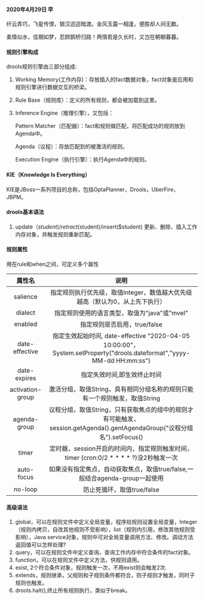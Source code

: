 #### 2020年4月29日 早
纤云弄巧，飞星传恨，银汉迢迢暗渡。金风玉露一相逢，便胜却人间无数。

柔情似水，佳期如梦，忍顾鹊桥归路！两情若是久长时，又岂在朝朝暮暮。

#### 规则引擎构成
drools规则引擎由三部分组成:

1. Working Memory(工作内存)：存放插入的fact数据对象，fact对象是应用和规则引擎进行数据交互的桥梁。
2. Rule Base（规则库）：定义的所有规则，都会被加载到这里。
3. Inference Engine（推理引擎），又包括：

    Pattern Matcher（匹配器）：fact和规则做匹配，将匹配成功的规则放到Agenda中。

    Agenda（议程）：存放匹配到的被激活的规则。

    Execution Engine（执行引擎）：执行Agenda中的规则。

#### KIE（Knowledge Is Everything）
KIE是JBoss一系列项目的总称，包括OptaPlanner，Drools，UberFire，JBPM。

#### drools基本语法
1. update（$student)/retract($student)/insert($student) 更新、删除、插入工作内存对象，并触发规则重新匹配。

#### 规则属性
用在rule和when之间，可定义多个属性

|属性名|说明|
|:-----:|:-----:|
|salience| 指定规则执行优先级，取值Integer，数值越大优先级越高（默认为0，从上先下执行）|
|dialect|指定规则使用的语言类型，取值为"java"或"mvel"|
|enabled|指定规则是否启用，true/false|
|date-effective|指定生效起始时间, date-effective "2020-04-05 10:00:00"，System.setProperty("drools.dateformat","yyyy-MM-dd HH:mm:ss")|
|date-expires|指定失效时间,即生效终止时间|
|activation-group|激活分组，取值String，具有相同分组名称的规则只能有一个规则触发，取值String|
|agenda-group|议程分组，取值String，只有获取焦点的组中的规则才有可能触发，session.getAgenda().gentAgendaGroup("议程分组名").setFocus()|
|timer|定时器，session开启的时间内，指定规则触发时间，timer (cron:0/2 * * * * ?)没2秒触发一次|
|auto-focus|如果没有指定焦点，自动获取焦点，取值true/false,一般结合agenda-group一起使用|
|no-loop|防止死循环，取值true/false|

#### 高级语法
1. global，可以在规则文件中定义全局变量，程序给规则设置全局变量，Integer（规则内拷贝，自改其他规则不受影响），list（规则内引用，修改其他规则受影响），Java service对象，规则中可对全局变量调用方法、修改。调动方法返回值可以怎样处理?
2. query，可以在规则文件中定义查询，查询工作内存中符合条件的fact对象。
3. function，可以在规则文件中定义方法，供规则调用。
4. exist, 2个符合条件对象，规则触发一次，不用exist则会触发2次.
5. extends，规则继承，父规则和子规则条件都符合，则子规则才触发，同时子规则也触发。
6. drools.halt(),终止所有规则执行，类似于break。


